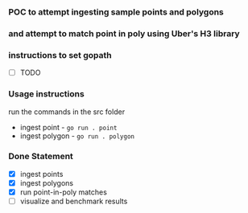 ### POC to attempt ingesting sample points and polygons 
### and attempt to match point in poly using Uber's H3 library

### instructions to set gopath
- [ ] TODO

### Usage instructions
run the commands in the src folder
* ingest point - `go run . point`
* ingest polygon - `go run . polygon`

### Done Statement
- [x] ingest points
- [x] ingest polygons
- [x] run point-in-poly matches
- [ ] visualize and benchmark results
